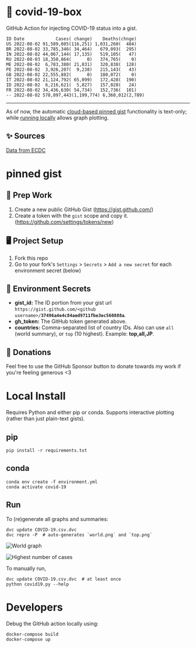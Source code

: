 # 🏥 covid-19-box

GitHub Action for injecting COVID-19 status into a gist.

```
ID Date            Cases( change)    Deaths(chnge)
US 2022-08-02 91,589,085(116,251) 1,031,260(  484)
BR 2022-08-02 33,785,346( 34,464)   679,093(  295)
IN 2022-08-02 44,067,144( 17,135)   519,105(   47)
RU 2022-08-03 18,350,864(      0)   374,765(    0)
ME 2022-08-02  6,783,380( 21,831)   320,838(  128)
PE 2022-08-02  3,926,207(  9,238)   215,143(   43)
GB 2022-08-02 22,555,882(      0)   180,072(    0)
IT 2022-08-02 21,124,792( 65,099)   172,428(  190)
ID 2022-08-02  6,216,621(  5,827)   157,028(   24)
FR 2022-08-02 34,436,630( 54,734)   152,736(  101)
-- 2022-08-02 578,097,443(1,199,774) 6,360,012(2,789)
```

---

As of now, the automatic [cloud-based pinned gist](#pinned-gist) functionality is text-only;
while [running locally](#local-install) allows graph plotting.

## ✨ Sources

[Data from ECDC](https://www.ecdc.europa.eu/en/publications-data/download-todays-data-geographic-distribution-covid-19-cases-worldwide)

# pinned gist

## 🎒 Prep Work
1. Create a new public GitHub Gist (https://gist.github.com/)
1. Create a token with the `gist` scope and copy it. (https://github.com/settings/tokens/new)

## 🖥 Project Setup
1. Fork this repo
1. Go to your fork's `Settings` > `Secrets` > `Add a new secret` for each environment secret (below)

## 🤫 Environment Secrets
- **gist_id:** The ID portion from your gist url `https://gist.github.com/<github username>/`**`37496a4e4c84aed9711fbe3ec560888a`**.
- **gh_token:** The GitHub token generated above.
- **countries:** Comma-separated list of country IDs. Also can use `all` (world summary), or `top` (10 highest). Example: **top,all,JP**.

## 💸 Donations

Feel free to use the GitHub Sponsor button to donate towards my work if you're feeling generous <3

# Local Install

Requires Python and either pip or conda. Supports interactive plotting (rather than just plain-text gists).

## pip

```
pip install -r requirements.txt
```

## conda

```
conda env create -f environment.yml
conda activate covid-19
```

## Run

To (re)generate all graphs and summaries:

```
dvc update COVID-19.csv.dvc
dvc repro -P  # auto-generates `world.png` and `top.png`
```

![World graph](world.png)

![Highest number of cases](top.png)

To manually run,

```
dvc update COVID-19.csv.dvc  # at least once
python covid19.py --help
```

# Developers

Debug the GitHub action locally using:

```
docker-compose build
docker-compose up
```
